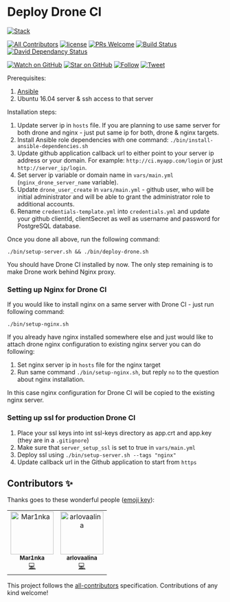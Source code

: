 # Deploy Drone CI

[![Stack](https://raw.githubusercontent.com/paralect/stack/master/stack-component-template/stack.png)](https://github.com/paralect/stack)

[![All Contributors](https://img.shields.io/badge/all_contributors-2-orange.svg?style=flat-square)](#contributors)
[![license](https://img.shields.io/github/license/mashape/apistatus.svg?style=flat-square)](LICENSE)
[![PRs Welcome](https://img.shields.io/badge/PRs-welcome-brightgreen.svg?style=flat-square)](http://makeapullrequest.com)
[![Build Status](http://product-stack-ci.paralect.com/api/badges/paralect/deploy-drone/status.svg)](http://product-stack-ci.paralect.com/paralect/deploy-drone)
[![David Dependancy Status](https://david-dm.org/paralect/deploy-drone.svg)](https://david-dm.org/paralect/deploy-drone)

[![Watch on GitHub](https://img.shields.io/github/watchers/paralect/deploy-drone.svg?style=social&label=Watch)](https://github.com/paralect/deploy-drone/watchers)
[![Star on GitHub](https://img.shields.io/github/stars/paralect/deploy-drone.svg?style=social&label=Stars)](https://github.com/paralect/deploy-drone/stargazers)
[![Follow](https://img.shields.io/twitter/follow/paralect.svg?style=social&label=Follow)](https://twitter.com/paralect)
[![Tweet](https://img.shields.io/twitter/url/https/github.com/paralect/ship.svg?style=social)](https://twitter.com/intent/tweet?text=I%27m%20building%20my%20next%20product%20with%20Ship%20%F0%9F%9A%80.%20Check%20it%20out:%20https://github.com/paralect/ship)


Prerequisites:

1. [Ansible](http://docs.ansible.com/ansible/intro_installation.html)
2. Ubuntu 16.04 server & ssh access to that server

Installation steps:

1. Update server ip in `hosts` file. If you are planning to use same server for both drone and nginx - just put same ip for both, drone & nginx targets.
2. Install Ansible role dependencies with one command: `./bin/install-ansible-dependencies.sh`
3. Update github application callback url to either point to your server ip address or your domain. For example:
`http://ci.myapp.com/login` or just `http://server_ip/login`.
4. Set server ip variable or domain name in `vars/main.yml` (`nginx_drone_server_name` variable).
5. Update `drone_user_create` in `vars/main.yml` - github user, who will be initial administrator and will be able to grant the administrator role to additional accounts.
6. Rename `credentials-template.yml` into `credentials.yml` and update your github clientId, clientSecret as well as username and password for PostgreSQL database.

Once you done all above, run the following command:

```
./bin/setup-server.sh && ./bin/deploy-drone.sh
```

You should have Drone CI installed by now. The only step remaining is to make Drone work behind Nginx proxy.

### Setting up Nginx for Drone CI

If you would like to install nginx on a same server with Drone CI - just run following command:

```
./bin/setup-nginx.sh
```

If you already have nginx installed somewhere else and just would like to attach drone nginx configuration to existing nginx server you can do following:

1. Set nginx server ip in `hosts` file for the nginx target
2. Run same command `./bin/setup-nginx.sh`, but reply `no` to the question about nginx installation.

In this case nginx configuration for Drone CI will be copied to the existing nginx server.


### Setting up ssl for production Drone CI

1. Place your ssl keys into int ssl-keys directory as app.crt and app.key (they are in a `.gitignore`)
2. Make sure that `server_setup_ssl` is set to true in `vars/main.yml`
3. Deploy ssl using `./bin/setup-server.sh --tags "nginx"`
4. Update callback url in the Github application to start from `https`

## Contributors ✨

Thanks goes to these wonderful people ([emoji key](https://allcontributors.org/docs/en/emoji-key)):

<!-- ALL-CONTRIBUTORS-LIST:START - Do not remove or modify this section -->
<!-- prettier-ignore-start -->
<!-- markdownlint-disable -->
<table>
  <tr>
    <td align="center"><a href="https://github.com/Mar1nka"><img src="https://avatars1.githubusercontent.com/u/25400321?v=4" width="100px;" alt="Mar1nka"/><br /><sub><b>Mar1nka</b></sub></a><br /><a href="https://github.com/paralect/deploy-drone/commits?author=Mar1nka" title="Code">💻</a></td>
    <td align="center"><a href="https://github.com/arlovaalina"><img src="https://avatars2.githubusercontent.com/u/29101647?v=4" width="100px;" alt="arlovaalina"/><br /><sub><b>arlovaalina</b></sub></a><br /><a href="https://github.com/paralect/deploy-drone/commits?author=arlovaalina" title="Code">💻</a></td>
  </tr>
</table>

<!-- markdownlint-enable -->
<!-- prettier-ignore-end -->
<!-- ALL-CONTRIBUTORS-LIST:END -->

This project follows the [all-contributors](https://github.com/all-contributors/all-contributors) specification. Contributions of any kind welcome!
